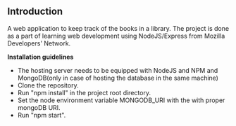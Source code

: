 ## Introduction

A web application to keep track of the books in a library.
The project is done as a part of learning web development using NodeJS/Express from Mozilla Developers' Network. 

**Installation guidelines**

- The hosting server needs to be equipped with NodeJS and NPM and MongoDB(only in case of hosting the database in the same machine)
- Clone the repository.
- Run "npm install" in the project root directory.
- Set the node environment variable MONGODB_URI with the with proper mongoDB URI.
- Run "npm start".
